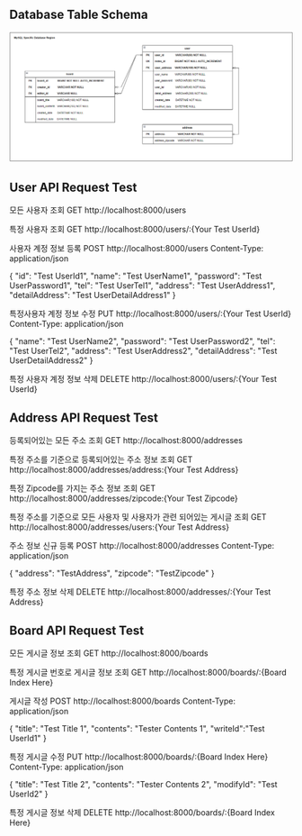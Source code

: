 ## Database Table Schema
<img src="./DatabaseTableSchema.PNG"/>

## User API Request Test
모든 사용자 조회
GET http://localhost:8000/users

특정 사용자 조회
GET http://localhost:8000/users/:{Your Test UserId}

사용자 계정 정보 등록
POST http://localhost:8000/users
Content-Type: application/json

{
    "id": "Test UserId1",
    "name": "Test UserName1",
    "password": "Test UserPassword1",
    "tel": "Test UserTel1",
    "address": "Test UserAddress1",
    "detailAddress": "Test UserDetailAddress1"
}

특정사용자 계정 정보 수정
PUT http://localhost:8000/users/:{Your Test UserId}
Content-Type: application/json

{
    "name": "Test UserName2",
    "password": "Test UserPassword2",
    "tel": "Test UserTel2",
    "address": "Test UserAddress2",
    "detailAddress": "Test UserDetailAddress2"
}

특정 사용자 계정 정보 삭제
DELETE http://localhost:8000/users/:{Your Test UserId}

## Address API Request Test
등록되어있는 모든 주소 조회
GET http://localhost:8000/addresses

특정 주소를 기준으로 등록되어있는 주소 정보 조회
GET http://localhost:8000/addresses/address:{Your Test Address}

특정 Zipcode를 가지는 주소 정보 조회
GET http://localhost:8000/addresses/zipcode:{Your Test Zipcode}

특정 주소를 기준으로 모든 사용자 및 사용자가 관련 되어있는 게시글 조회
GET http://localhost:8000/addresses/users:{Your Test Address}

주소 정보 신규 등록
POST http://localhost:8000/addresses
Content-Type: application/json

{
    "address": "TestAddress",
    "zipcode": "TestZipcode"
}

특정 주소 정보 삭제
DELETE http://localhost:8000/addresses/:{Your Test Address}

## Board API Request Test
모든 게시글 정보 조회
GET http://localhost:8000/boards

특정 게시글 번호로 게시글 정보 조회
GET http://localhost:8000/boards/:{Board Index Here}

게시글 작성
POST http://localhost:8000/boards
Content-Type: application/json

{
    "title": "Test Title 1",
    "contents": "Tester Contents 1",
    "writeId":"Test UserId1"
}

특정 게시글 수정
PUT http://localhost:8000/boards/:{Board Index Here}
Content-Type: application/json

{
    "title": "Test Title 2",
    "contents": "Tester Contents 2",
    "modifyId": "Test UserId2"
}

특정 게시글 정보 삭제
DELETE http://localhost:8000/boards/:{Board Index Here}
